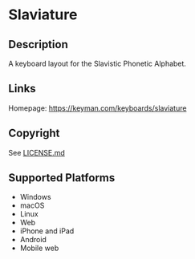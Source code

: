 
# Slaviature 

## Description

A keyboard layout for the Slavistic Phonetic Alphabet.

## Links

Homepage: https://keyman.com/keyboards/slaviature

## Copyright

See [LICENSE.md](LICENSE.md)

## Supported Platforms

* Windows
* macOS
* Linux
* Web
* iPhone and iPad
* Android
* Mobile web
